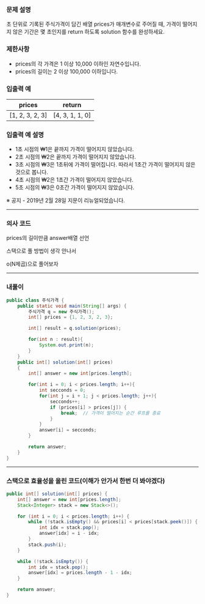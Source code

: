 ### **문제 설명**

초 단위로 기록된 주식가격이 담긴 배열 prices가 매개변수로 주어질 때, 가격이 떨어지지 않은 기간은 몇 초인지를 return 하도록 solution 함수를 완성하세요.

### 제한사항

- prices의 각 가격은 1 이상 10,000 이하인 자연수입니다.
- prices의 길이는 2 이상 100,000 이하입니다.

### 입출력 예

| prices | return |
| --- | --- |
| [1, 2, 3, 2, 3] | [4, 3, 1, 1, 0] |

### 입출력 예 설명

- 1초 시점의 ₩1은 끝까지 가격이 떨어지지 않았습니다.
- 2초 시점의 ₩2은 끝까지 가격이 떨어지지 않았습니다.
- 3초 시점의 ₩3은 1초뒤에 가격이 떨어집니다. 따라서 1초간 가격이 떨어지지 않은 것으로 봅니다.
- 4초 시점의 ₩2은 1초간 가격이 떨어지지 않았습니다.
- 5초 시점의 ₩3은 0초간 가격이 떨어지지 않았습니다.

※ 공지 - 2019년 2월 28일 지문이 리뉴얼되었습니다.

---

### 의사 코드

prices의 길이만큼 answer배열 선언

스택으로 풀 방법이 생각 안나서 

o(N제곱)으로 풀어보자

---

### 내풀이

```java
public class 주식가격 {
    public static void main(String[] args) {
        주식가격 q = new 주식가격();
        int[] prices = {1, 2, 3, 2, 3};

        int[] result = q.solution(prices);

        for(int n : result){
            System.out.print(n);
        }
    }
    public int[] solution(int[] prices)
    {
        int[] answer = new int[prices.length];

        for(int i = 0; i < prices.length; i++){
            int secconds = 0;
            for(int j = i + 1; j < prices.length; j++){
                secconds++;
                if (prices[i] > prices[j]) {
                    break;  // 가격이 떨어지는 순간 루프를 종료
                }
            }
            answer[i] = secconds;
        }

        return answer;
    }
}

```

---

### 스택으로 효율성을 올린 코드(이해가 안가서 한번 더 봐야겠다)

```java
public int[] solution(int[] prices) {
    int[] answer = new int[prices.length];
    Stack<Integer> stack = new Stack<>();

    for (int i = 0; i < prices.length; i++) {
        while (!stack.isEmpty() && prices[i] < prices[stack.peek()]) {
            int idx = stack.pop();
            answer[idx] = i - idx;
        }
        stack.push(i);
    }

    while (!stack.isEmpty()) {
        int idx = stack.pop();
        answer[idx] = prices.length - 1 - idx;
    }

    return answer;
}

```